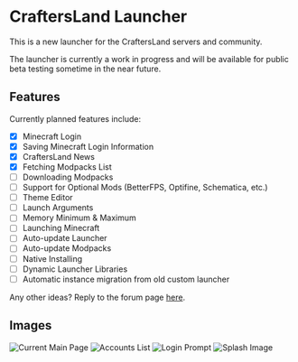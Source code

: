 # CraftersLand Launcher
This is a new launcher for the CraftersLand servers and community.

The launcher is currently a work in progress and will be available for public beta testing sometime in the near future.

## Features
Currently planned features include:

 - [x] Minecraft Login
 - [x] Saving Minecraft Login Information
 - [x] CraftersLand News
 - [x] Fetching Modpacks List
 - [ ] Downloading Modpacks
 - [ ] Support for Optional Mods (BetterFPS, Optifine, Schematica, etc.)
 - [ ] Theme Editor
 - [ ] Launch Arguments
 - [ ] Memory Minimum & Maximum
 - [ ] Launching Minecraft
 - [ ] Auto-update Launcher
 - [ ] Auto-update Modpacks
 - [ ] Native Installing
 - [ ] Dynamic Launcher Libraries
 - [ ] Automatic instance migration from old custom launcher

Any other ideas? Reply to the forum page [here](https://forum.craftersland.net/topic/41318-new-craftersland-launcher-wip/).

## Images
![Current Main Page](https://b.catgirlsare.sexy/SMbiwMjZ.jpg)
![Accounts List](https://b.catgirlsare.sexy/p57aTS0b.png)
![Login Prompt](https://heyitsskay.u.catgirlsare.sexy/KoF1-yFd.png)
![Splash Image](https://heyitsskay.u.catgirlsare.sexy/nu2URup1.png)
